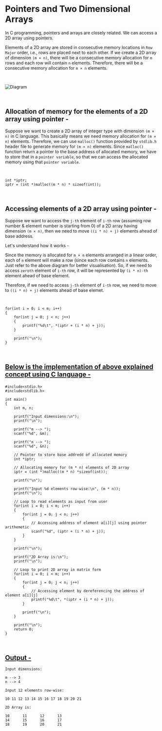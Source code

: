<h1> Pointers and Two Dimensional Arrays </h1>

<p>

In C programming, pointers and arrays are closely related. We can access a 2D array using pointers.

</p>

<p>

Elements of a 2D array are stored in consecutive memory locations in ```Row Major``` order, i.e., rows are placed next to each other. If we create a 2D array of dimension ```(m × n)```, there will be a consecutive memory allocation for ```m``` rows and each row will contain ```n``` elements. Therefore, there will be a consecutive memory allocation for ```m × n``` elements.

</p> <br>

![Diagram](https://github.com/kashyap1905/winter-of-contributing/blob/Pointer-and-Two-Dimentional-Array/C_CPP/Diagrams/Diagram.png)

<br>

<h2> Allocation of memory for the elements of a 2D array using pointer - </h2>

<p>
    
Suppose we want to create a 2D array of integer type with dimension ```(m × n)``` in C language. This basically means we need memory allocation for ```(m × n)``` elements. Therefore, we can use ```malloc()``` function provided by ```stdlib.h``` header file to generate memory for ```(m × n)``` elements. Since ```malloc()``` function return a pointer to the base address of allocated memory, we have to store that in a ```pointer variable```, so that we can access the allocated memory using that ```pointer variable```.

<br>

    int *iptr;
    iptr = (int *)malloc((m * n) * sizeof(int));

</p>

<br>

<h2> Accessing elements of a 2D array using pointer - </h2>

<p>

Suppose we want to access the ```j-th``` element of ```i-th``` row (assuming row number & element number is starting from 0) of a 2D array having dimension ```(m × n)```, then we need to move ```((i * n) + j)``` elements ahead of base address.

Let's understand how it works -

Since the memory is allocated for ```m × n``` elements arranged in a linear order, each of ```n``` element will make a row (since each row contains ```n``` elements. Just refer to the above diagram for better visualisation). So, if we need to access ```zeroth``` element of ```i-th``` row, it will be represented by ```(i * n)-th``` element ahead of base element.

Therefore, if we need to access ```j-th``` element of ```i-th``` row, we need to move to ```((i * n) + j)``` elements ahead of base elemet.

<br>

    for(int i = 0; i < m; i++)
    {
        for(int j = 0; j < n; j++)
        {
            printf("%d\t", *(iptr + (i * n) + j));
        }

        printf("\n");
    }

</p> <br>

<h2>

<u> Below is the implementation of above explained concept using C language - </u>

</h2>

    #include<stdio.h>
    #include<stdlib.h>

    int main()
    {
        int m, n;

        printf("Input dimensions:\n");
        printf("\n");

        printf("m --> ");
        scanf("%d", &m);

        printf("n --> ");
        scanf("%d", &n);

        // Pointer to store base addredd of allocated memory
        int *iptr;

        // Allocating memory for (m * n) elements of 2D array
        iptr = (int *)malloc((m * n) *sizeof(int));

        printf("\n");

        printf("Input %d elements row-wise:\n", (m * n));
        printf("\n");

        // Loop to read elements as input from user
        for(int i = 0; i < m; i++)
        {
            for(int j = 0; j < n; j++)
            {
                // Accessing address of element a[i][j] using pointer arithemetic
                scanf("%d", (iptr + (i * n) + j));
            }
        }

        printf("\n");

        printf("2D Array is:\n");
        printf("\n");

        // Loop to print 2D array in matrix form
        for(int i = 0; i < m; i++)
        {
            for(int j = 0; j < n; j++)
            {
                // Accessing element by dereferencing the address of element a[i][j]
                printf("%d\t", *(iptr + (i * n) + j));
            }

            printf("\n");
        }

        printf("\n");
        return 0;
    }

<br><h2> <u> Output - </u> </h2>

<p>

    Input dimensions:

    m --> 3
    n --> 4

    Input 12 elements row-wise:

    10 11 12 13 14 15 16 17 18 19 20 21

    2D Array is:

    10      11      12      13
    14      15      16      17
    18      19      20      21

</p>
